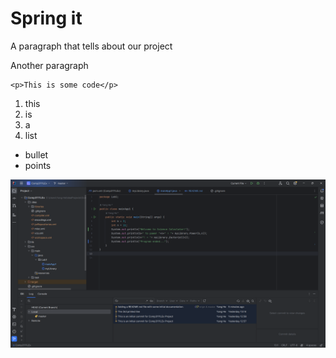 Spring it
===

A paragraph that tells about our project

Another paragraph

```angular2html
<p>This is some code</p>
```

1. this
2. is
3. a
4. list

* bullet
* points

![img_1.png](img_1.png)
